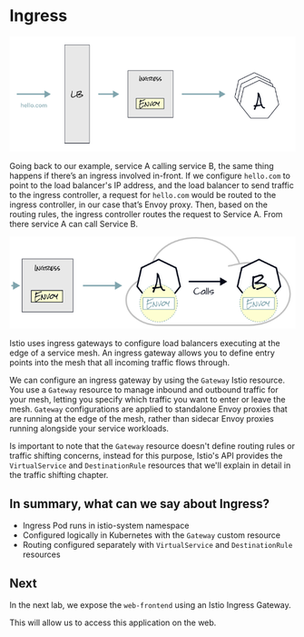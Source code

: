 # Ingress

![Istio Architecture](assets/ingress1.png)

Going back to our example, service A calling service B, the same thing happens if there’s an ingress involved in-front. If we configure `hello.com` to point to the load balancer's IP address, and the load balancer to send traffic to the ingress controller, a request for `hello.com` would be routed to the ingress controller, in our case that’s Envoy proxy. Then, based on the routing rules, the ingress controller routes the request to Service A. From there service A can call Service B.

![Istio Architecture](assets/ingress2.png)

Istio uses ingress gateways to configure load balancers executing at the edge of a service mesh. An ingress gateway allows you to define entry points into the mesh that all incoming traffic flows through.

We can configure an ingress gateway by using the `Gateway` Istio resource. You use a `Gateway` resource to manage inbound and outbound traffic for your mesh, letting you specify which traffic you want to enter or leave the mesh. `Gateway` configurations are applied to standalone Envoy proxies that are running at the edge of the mesh, rather than sidecar Envoy proxies running alongside your service workloads.

Is important to note that the `Gateway` resource doesn't define routing rules or traffic shifting concerns, instead for this purpose, Istio's API provides the `VirtualService` and `DestinationRule` resources that we'll explain in detail in the traffic shifting chapter.

## In summary, what can we say about Ingress?

* Ingress Pod runs in istio-system namespace
* Configured logically in Kubernetes with the `Gateway` custom resource
* Routing configured separately with `VirtualService` and `DestinationRule` resources

## Next

In the next lab, we expose the `web-frontend` using an Istio Ingress Gateway.

This will allow us to access this application on the web.